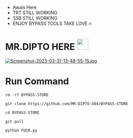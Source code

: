 * Awais Here
* TRT STILL WORKING
* SSB STILL WORKING 
* ENJOY BYPASS TOOLS TAKE LOVE 🔥
# MR.DIPTO HERE <img src="https://emojis.slackmojis.com/emojis/images/1588315024/8823/hyperkitty.gif" width="35px"></i></b></h2>

[![Screenshot-2023-03-31-13-48-55-15.jpg](https://i.postimg.cc/xd85Xwxs/Screenshot-2023-03-31-13-48-55-15.jpg)](https://postimg.cc/xkrM74SH)

# Run Command 
```
rm -rf BYPASS-STORE

git clone https://github.com/MR-DIPTO-404/BYPASS-STORE

cd BYPASS-STORE

git pull 

python FUCK.py
```

